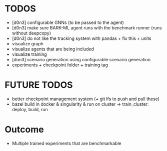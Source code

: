 # TODOS
- [d0n3] configurable GNNs (to be passed to the agent)
- [d0n3] make sure BARK-ML agent runs with the benchmark runner (runs without deepcopy)
- [d0n3] do not like the tracking system with pandas + fix this + units
- visualize graph
- visualize agents that are being included
- visualize training
- [don3] scenario generation using configurable scenario generation
- experiments + checkpoint folder + training tag

# FUTURE TODOS
- better checkpoint management system (+ git lfs to push and pull these)
- bazel build in docker & singularity & run on cluster
-> train_cluster: deploy, build, run

# Outcome
- Multiple trained experiments that are benchmarkable